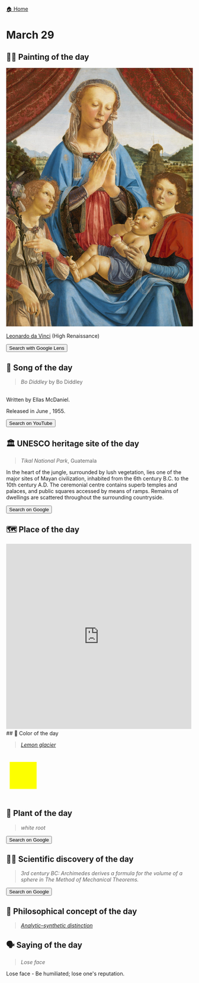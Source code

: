 
[🏠 Home](../../index.md)

# March 29

## 🧑‍🎨 Painting of the day

<img width="600" src="../img/Leonardo_da_Vinci_1.jpg">

[Leonardo da Vinci](http://en.wikipedia.org/wiki/Leonardo_da_Vinci) (High Renaissance)

<button class="btn btn-success"
onclick=" window.open('https://lens.google.com/uploadbyurl?url=https://iretes.github.io/one-a-day/data/img/Leonardo_da_Vinci_1.jpg','_blank')">
Search with Google Lens
</button>

## 🎼 Song of the day

> *Bo Diddley*
by Bo Diddley

<br />Written by Ellas McDaniel.

Released in June , 1955.

<button class="btn btn-success"
onclick=" window.open('http://www.youtube.com/search?q=Bo Diddley by Bo Diddley','_blank')">
Search on YouTube
</button>

## 🏛️ UNESCO heritage site of the day

> *Tikal National Park*, Guatemala

<p>In the heart of the jungle, surrounded by lush vegetation, lies one of the major sites of Mayan civilization, inhabited from the 6th century B.C. to the 10th century A.D. The ceremonial centre contains superb temples and palaces, and public squares accessed by means of ramps. Remains of dwellings are scattered throughout the surrounding countryside.</p>

<button class="btn btn-success"
onclick=" window.open('http://www.google.com/search?q=Tikal National Park','_blank')">
Search on Google
</button>

## 🗺️ Place of the day

<iframe
src="https://www.mapcrunch.com"
name="mapcrunch"
width="500"
height="500"
allowTransparency="true"
scrolling="no"
frameborder="0"
>
</iframe>
## 🎨 Color of the day

> *[Lemon glacier](https://en.wikipedia.org/wiki/Lemon_(color)#Lemon_glacier)*

<div style="color:#FDFF00; font-size: 100px;">&#9632;</div>

## 🌿 Plant of the day

> *white root*

<button class="btn btn-success"
onclick=" window.open('http://www.google.com/search?q=white root','_blank')">
Search on Google
</button>

## 🧑‍🔬 Scientific discovery of the day

> *3rd century BC: Archimedes derives a formula for the volume of a sphere in The Method of Mechanical Theorems.*

<button class="btn btn-success"
onclick=" window.open('http://www.google.com/search?q=3rd century BC: Archimedes derives a formula for the volume of a sphere in The Method of Mechanical Theorems.','_blank')">
Search on Google
</button>

## 💭 Philosophical concept of the day

> *[Analytic–synthetic distinction](https://en.wikipedia.org/wiki/Analytic%E2%80%93synthetic_distinction)*

## 🗣️ Saying of the day

> *Lose face*

Lose face - Be humiliated; lose one's reputation.
